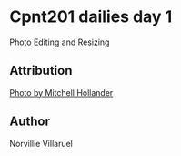 # Cpnt201 dailies day 1
Photo Editing and Resizing

## Attribution
[Photo by Mitchell Hollander](https://unsplash.com/@mitchures?utm_source=unsplash&utm_medium=referral&utm_content=creditCopyText)

## Author
Norvillie Villaruel